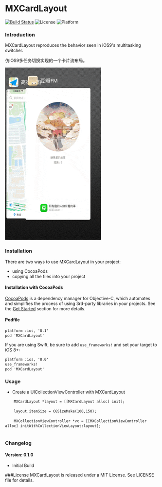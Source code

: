 # MXCardLayout 
[![Build Status](https://travis-ci.org/zqpmaster/MXCardLayout.svg?branch=master)](https://travis-ci.org/zqpmaster/MXCardLayout) ![License](https://img.shields.io/github/license/mashape/apistatus.svg) ![Platform](https://img.shields.io/cocoapods/p/GlitchLabel.svg?style=flat)

### Introduction

MXCardLayout reproduces the behavior seen in iOS9's multitasking switcher.

仿iOS9多任务切换实现的一个卡片流布局。

![Preview](MXCardLayout.gif)
<!--<img src="MXCardLayout.gif" style="width:92px;height:165px;">
-->

### Installation
There are two ways to use MXCardLayout in your project:

- using CocoaPods
- copying all the files into your project

#### Installation with CocoaPods

[CocoaPods](http://cocoapods.org/) is a dependency manager for Objective-C, which automates and simplifies the process of using 3rd-party libraries in your projects. See the [Get Started](http://cocoapods.org/#get_started) section for more details.

#### Podfile
```
platform :ios, '8.1'
pod 'MXCardLayout'
```

If you are using Swift, be sure to add `use_frameworks!` and set your target to iOS 8+:

```
platform :ios, '8.0'
use_frameworks!
pod 'MXCardLayout'
```

### Usage

- Create a UICollectionViewController with MXCardLayout

```
	MXCardLayout *layout = [[MXCardLayout alloc] init]; 

	layout.itemSize = CGSizeMake(100,150);
    
	MXCollectionViewController *vc = [[MXCollectionViewController alloc] initWithCollectionViewLayout:layout];
    
```
### Changelog

#### Version: 0.1.0

  * Initial Build

###License
MXCardLayout is released under a MIT License. See LICENSE file for details.
